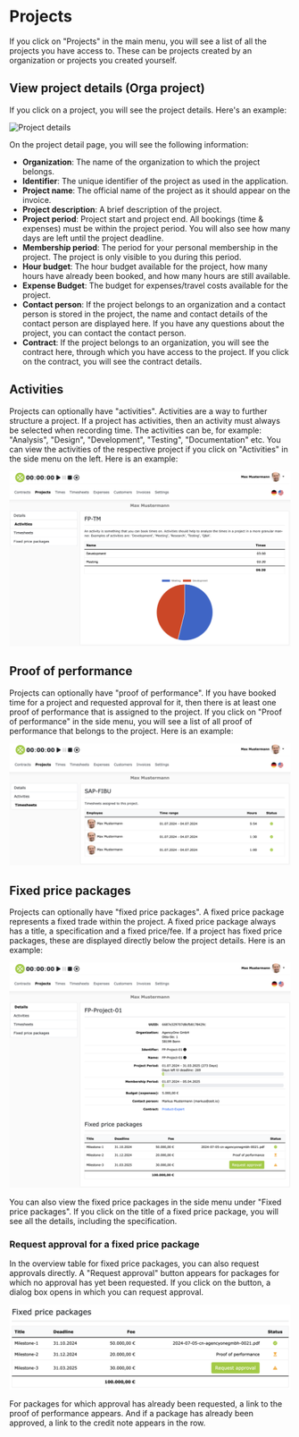# Projects

If you click on "Projects" in the main menu, you will see a list of all the projects you have access to.
These can be projects created by an organization or projects you created yourself.

## View project details (Orga project)

If you click on a project, you will see the project details. Here's an example:

![Project details](../img/context-freelance/project-col-info-en.png)

On the project detail page, you will see the following information:

- **Organization**: The name of the organization to which the project belongs.
- **Identifier**: The unique identifier of the project as used in the application.
- **Project name**: The official name of the project as it should appear on the invoice.
- **Project description**: A brief description of the project.
- **Project period**: Project start and project end. All bookings (time & expenses) must be within the project period. You will also see how many days are left until the project deadline.
- **Membership period**: The period for your personal membership in the project. The project is only visible to you during this period.
- **Hour budget**: The hour budget available for the project, how many hours have already been booked, and how many hours are still available.
- **Expense Budget**: The budget for expenses/travel costs available for the project.
- **Contact person**: If the project belongs to an organization and a contact person is stored in the project, the name and contact details of the contact person are displayed here. If you have any questions about the project, you can contact the contact person.
- **Contract**: If the project belongs to an organization, you will see the contract here, through which you have access to the project. If you click on the contract, you will see the contract details.

## Activities

Projects can optionally have "activities".
Activities are a way to further structure a project.
If a project has activities, then an activity must always be selected when recording time.
The activities can be, for example: "Analysis", "Design", "Development", "Testing", "Documentation" etc.
You can view the activities of the respective project if you click on "Activities" in the side menu on the left.
Here is an example:

![Activities](../img/context-freelance/project-activities-en.png)

## Proof of performance

Projects can optionally have "proof of performance".
If you have booked time for a project and requested approval for it, then there is at least one proof of performance that is assigned to the project.
If you click on "Proof of performance" in the side menu, you will see a list of all proof of performance that belongs to the project.
Here is an example:

![Activities](../img/context-freelance/project-timesheets-en.png)

## Fixed price packages

Projects can optionally have "fixed price packages".
A fixed price package represents a fixed trade within the project.
A fixed price package always has a title, a specification and a fixed price/fee.
If a project has fixed price packages, these are displayed directly below the project details.
Here is an example:

![Activities](../img/context-freelance/project-fpp-en.png)

You can also view the fixed price packages in the side menu under "Fixed price packages".
If you click on the title of a fixed price package, you will see all the details, including the specification.

### Request approval for a fixed price package

In the overview table for fixed price packages, you can also request approvals directly.
A "Request approval" button appears for packages for which no approval has yet been requested.
If you click on the button, a dialog box opens in which you can request approval.

![Activities](../img/context-freelance/project-fpp-table-en.png)

For packages for which approval has already been requested, a link to the proof of performance appears.
And if a package has already been approved, a link to the credit note appears in the row.
